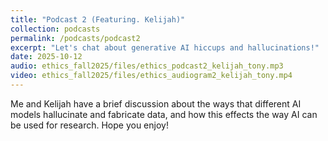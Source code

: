 ```yaml
---
title: "Podcast 2 (Featuring. Kelijah)"
collection: podcasts
permalink: /podcasts/podcast2
excerpt: "Let's chat about generative AI hiccups and hallucinations!"
date: 2025-10-12
audio: ethics_fall2025/files/ethics_podcast2_kelijah_tony.mp3
video: ethics_fall2025/files/ethics_audiogram2_kelijah_tony.mp4
---
```

Me and Kelijah have a brief discussion about the ways that different AI models hallucinate and fabricate data, and how this effects the way AI can be used for research. Hope you enjoy!
